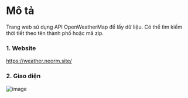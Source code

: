# Mô tả
Trang web sử dụng API OpenWeatherMap để lấy dữ liệu. Có thể tìm kiếm thời tiết theo tên thành phố hoặc mã zip.
### 1. Website
https://weather.neorm.site/
### 2. Giao diện
![image](https://user-images.githubusercontent.com/58413366/143049433-e5a6238a-65fc-48f8-aed6-b6c07d9832d0.png)
